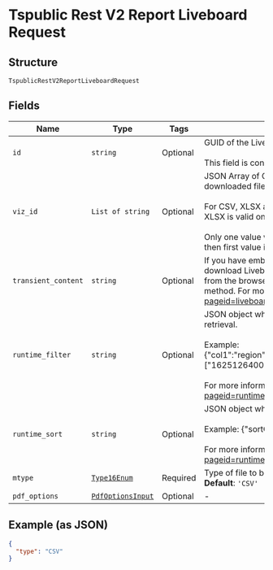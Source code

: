 
# Tspublic Rest V2 Report Liveboard Request

## Structure

`TspublicRestV2ReportLiveboardRequest`

## Fields

| Name | Type | Tags | Description |
|  --- | --- | --- | --- |
| `id` | `string` | Optional | GUID of the Liveboard to download.<br><br>This field is considered only when no input is provided for transientContent field. |
| `viz_id` | `List of string` | Optional | JSON Array of GUIDs of the visualizations in the Liveboard to be included in the downloaded file.<br><br>For CSV, XLSX and PNG file download, visualization id is mandatory. CSV and XLSX is valid only for visualization of type table and PNG is valid for charts.<br><br>Only one value will be accepted for these formats. If multiple values are provided then first value in the array will be considered. |
| `transient_content` | `string` | Optional | If you have embedded ThoughtSpot in your host application, and you want to download Liveboards with unsaved changes as a file, pass the transient content from the browser fetch request, using the getExportRequestForCurrentPinboard method. For more information, see https://developers.thoughtspot.com/docs/?pageid=liveboard-export-api#transient-pinboard. |
| `runtime_filter` | `string` | Optional | JSON object which contains filter condition to filter the data at the time of data retrieval.<br><br>Example: {"col1":"region","op1":"EQ","val1":"northeast","col2":"date","op2":"BET","val2":["1625126400000","1625126400000"]}<br><br>For more information, see https://developers.thoughtspot.com/docs/?pageid=runtime-filters |
| `runtime_sort` | `string` | Optional | JSON object which provides columns to sort the data at the time of data retrieval.<br><br>Example: {"sortCol1":"region","asc1":true,"sortCol2":"date"}<br><br>For more information, see https://developers.thoughtspot.com/docs/?pageid=runtime-filters |
| `mtype` | [`Type16Enum`](../../doc/models/type-16-enum.md) | Required | Type of file to be generated.<br>**Default**: `'CSV'` |
| `pdf_options` | [`PdfOptionsInput`](../../doc/models/pdf-options-input.md) | Optional | - |

## Example (as JSON)

```json
{
  "type": "CSV"
}
```

